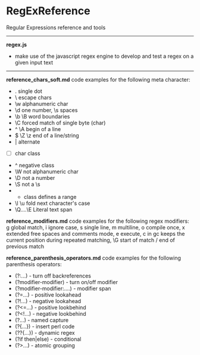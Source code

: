 # RegExReference

Regular Expressions reference and tools

---

**regex.js**</br>
- make use of the javascript regex engine to develop and test a regex on a given input text

---

**reference_chars_soft.md** code examples for the following meta character:</br>
- . single dot
- \ escape chars
- \w alphanumeric char
- \d one number, \s spaces
- \b \B word boundaries
- \C forced match of single byte (char)
- ^ \A begin of a line
- $ \Z \z end of a line/string
- | alternate
- [ ] char class
- ^ negative class
- \W not alphanumeric char
- \D not a number
- \S not a \s
- - class defines a range
- \l \u fold next character's case
- \Q....\E Literal text span


**reference_modifiers.md** code examples for the following regex modifiers:</br>
g global match, i	ignore case, s single line, m multiline, 
o compile once, x	extended free spaces and comments mode, e execute,
c in gc keeps the current position during repeated matching,
\G start of match / end of previous match

**reference_parenthesis_operators.md** code examples for the following parenthesis operators:</br>
- (?:...) - turn off backreferences</br>
- (?modifier-modifier) - turn on/off modifier</br>
- (?modifier-modifier:....) - modifier span</br>
- (?=...) - positive lookahead</br>
- (?!...) - negative lookahead</br>
- (?<=...) - positive lookbehind</br>
- (?<!...) - negative lookbehind</br>
- (?...) - named capture</br>
- (?{...}) - insert perl code</br>
- (??{...}) - dynamic regex</br>
- (?if then|else) - conditional</br>
- (?>...) - atomic grouping</br>

